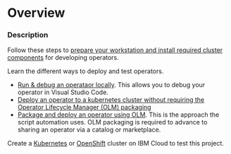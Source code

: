 # Overview

### Description

Follow these steps to [prepare your workstation and install required cluster components](./dev-prerequisites.md) for developing operators.

Learn the different ways to deploy and test operators.

* [Run & debug an operataor locally](./dev-run-operator-locally.md).  This allows you to debug your operator in Visual Studio Code.
* [Deploy an operator to a kubernetes cluster without requiring the Operator Lifecycle Manager (OLM) packaging](./dev-run-operators-without-olm.md)
* [Package and deploy an operator using OLM](./dev-run-operator-with-olm.md). This is the approach the script automation uses. OLM packaging is required to advance to sharing an operator via a catalog or marketplace.

Create a [Kubernetes](./dev-setup-kubernetes.md) or [OpenShift](./dev-setup-openshift.md) cluster on IBM Cloud to test this project.
